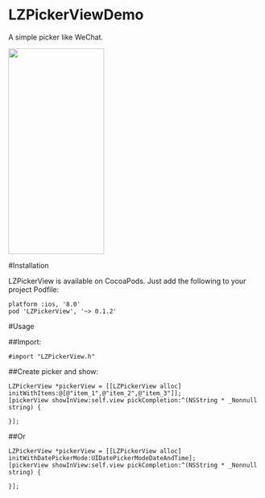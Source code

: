 # LZPickerViewDemo

A simple picker like WeChat.

<img width="190" height="409" src="https://raw.githubusercontent.com/KKKGit/LZPickerViewDemo/master/GIFs/preview.gif">

#Installation

LZPickerView is available on CocoaPods. Just add the following to your project Podfile:
```
platform :ios, '8.0'
pod 'LZPickerView', '~> 0.1.2'
```

#Usage

##Import:
```
#import "LZPickerView.h"
```
##Create picker and show:
```
LZPickerView *pickerView = [[LZPickerView alloc] initWithItems:@[@"item_1",@"item_2",@"item_3"]];
[pickerView showInView:self.view pickCompletion:^(NSString * _Nonnull string) {
    
}];
```
##Or
```
LZPickerView *pickerView = [[LZPickerView alloc] initWithDatePickerMode:UIDatePickerModeDateAndTime];
[pickerView showInView:self.view pickCompletion:^(NSString * _Nonnull string) {
    
}];
```
